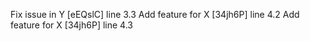Fix issue in Y [eEQslC] line 3.3
Add feature for X [34jh6P] line 4.2
Add feature for X [34jh6P] line 4.3
